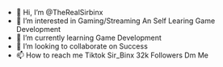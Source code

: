 - 👋 Hi, I’m @TheRealSirbinx
- 👀 I’m interested in Gaming/Streaming An Self Learing Game Development 
- 🌱 I’m currently learning Game Development 
- 💞️ I’m looking to collaborate on Success
- 📫 How to reach me Tiktok Sir_Binx 32k Followers Dm Me 

<!---
TheRealSirbinx/TheRealSirbinx is a ✨ special ✨ repository because its `README.md` (this file) appears on your GitHub profile.
You can click the Preview link to take a look at your changes.
--->
